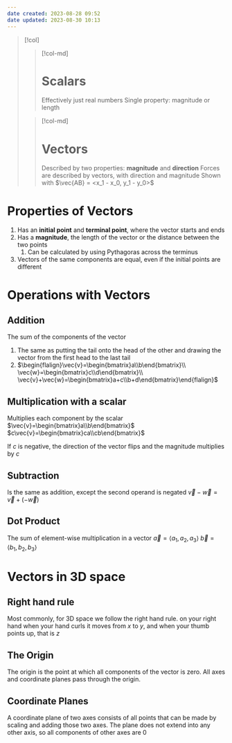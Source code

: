 ```yaml
---
date created: 2023-08-28 09:52
date updated: 2023-08-30 10:13
---
```


> [!col]
>
> > [!col-md]
> >
> > # Scalars
> >
> > Effectively just real numbers
> > Single property: magnitude or length
>
> > [!col-md]
> >
> > # Vectors
> >
> > Described by two properties: **magnitude** and **direction**
> > Forces are described by vectors, with direction and magnitude
> > Shown with $\vec{AB} = <x_1 - x_0, y_1 - y_0>$

# Properties of Vectors

1. Has an **initial point** and **terminal point**, where the vector starts and ends
2. Has a **magnitude**, the length of the vector or the distance between the two points
   1. Can be calculated by using Pythagoras across the terminus
3. Vectors of the same components are equal, even if the initial points are different

# Operations with Vectors

## Addition

The sum of the components of the vector

1. The same as putting the tail onto the head of the other and drawing the vector from the first head to the last tail
2. $\begin{flalign}\vec{v}=\begin{bmatrix}a\\b\end{bmatrix}\\ \vec{w}=\begin{bmatrix}c\\d\end{bmatrix}\\ \vec{v}+\vec{w}=\begin{bmatrix}a+c\\b+d\end{bmatrix}\end{flalign}$

## Multiplication with a scalar

Multiplies each component by the scalar
$\vec{v}=\begin{bmatrix}a\\b\end{bmatrix}$
$c\vec{v}=\begin{bmatrix}ca\\cb\end{bmatrix}$

If $c$ is negative, the direction of the vector flips and the magnitude multiplies by $c$

## Subtraction

Is the same as addition, except the second operand is negated
$\vec{v}-\vec{w} = \vec{v}+(-\vec{w})$

## Dot Product
The sum of element-wise multiplication in a vector
$\vec{a}=\langle a_1,a_2,a_3\rangle$
$\vec{b}=\langle b_1,b_2,b_3\rangle$

# Vectors in 3D space

## Right hand rule

Most commonly, for 3D space we follow the right hand rule. on your right hand when your hand curls it moves from $x$ to $y$, and when your thumb points up, that is $z$

## The Origin

The origin is the point at which all components of the vector is zero.
All axes and coordinate planes pass through the origin.

## Coordinate Planes

A coordinate plane of two axes consists of all points that can be made by scaling and adding those two axes.
The plane does not extend into any other axis, so all components of other axes are 0
